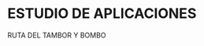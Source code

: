 # ESTUDIO DE APLICACIONES
RUTA DEL TAMBOR Y BOMBO

[cordova-app]: http://github.com/Pabloko/RutaDelTambor

